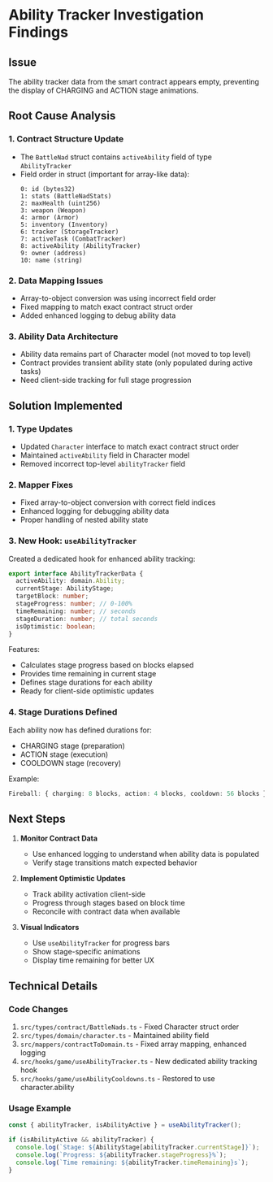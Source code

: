 # Ability Tracker Investigation Findings

## Issue
The ability tracker data from the smart contract appears empty, preventing the display of CHARGING and ACTION stage animations.

## Root Cause Analysis

### 1. Contract Structure Update
- The `BattleNad` struct contains `activeAbility` field of type `AbilityTracker`
- Field order in struct (important for array-like data):
  ```
  0: id (bytes32)
  1: stats (BattleNadStats)
  2: maxHealth (uint256)
  3: weapon (Weapon)
  4: armor (Armor)
  5: inventory (Inventory)
  6: tracker (StorageTracker)
  7: activeTask (CombatTracker)
  8: activeAbility (AbilityTracker)
  9: owner (address)
  10: name (string)
  ```

### 2. Data Mapping Issues
- Array-to-object conversion was using incorrect field order
- Fixed mapping to match exact contract struct order
- Added enhanced logging to debug ability data

### 3. Ability Data Architecture
- Ability data remains part of Character model (not moved to top level)
- Contract provides transient ability state (only populated during active tasks)
- Need client-side tracking for full stage progression

## Solution Implemented

### 1. **Type Updates**
- Updated `Character` interface to match exact contract struct order
- Maintained `activeAbility` field in Character model
- Removed incorrect top-level `abilityTracker` field

### 2. **Mapper Fixes**
- Fixed array-to-object conversion with correct field indices
- Enhanced logging for debugging ability data
- Proper handling of nested ability state

### 3. **New Hook: `useAbilityTracker`**
Created a dedicated hook for enhanced ability tracking:
```typescript
export interface AbilityTrackerData {
  activeAbility: domain.Ability;
  currentStage: AbilityStage;
  targetBlock: number;
  stageProgress: number; // 0-100%
  timeRemaining: number; // seconds
  stageDuration: number; // total seconds
  isOptimistic: boolean;
}
```

Features:
- Calculates stage progress based on blocks elapsed
- Provides time remaining in current stage
- Defines stage durations for each ability
- Ready for client-side optimistic updates

### 4. **Stage Durations Defined**
Each ability now has defined durations for:
- CHARGING stage (preparation)
- ACTION stage (execution)
- COOLDOWN stage (recovery)

Example:
```typescript
Fireball: { charging: 8 blocks, action: 4 blocks, cooldown: 56 blocks }
```

## Next Steps

1. **Monitor Contract Data**
   - Use enhanced logging to understand when ability data is populated
   - Verify stage transitions match expected behavior

2. **Implement Optimistic Updates**
   - Track ability activation client-side
   - Progress through stages based on block time
   - Reconcile with contract data when available

3. **Visual Indicators**
   - Use `useAbilityTracker` for progress bars
   - Show stage-specific animations
   - Display time remaining for better UX

## Technical Details

### Code Changes
1. `src/types/contract/BattleNads.ts` - Fixed Character struct order
2. `src/types/domain/character.ts` - Maintained ability field
3. `src/mappers/contractToDomain.ts` - Fixed array mapping, enhanced logging
4. `src/hooks/game/useAbilityTracker.ts` - New dedicated ability tracking hook
5. `src/hooks/game/useAbilityCooldowns.ts` - Restored to use character.ability

### Usage Example
```typescript
const { abilityTracker, isAbilityActive } = useAbilityTracker();

if (isAbilityActive && abilityTracker) {
  console.log(`Stage: ${AbilityStage[abilityTracker.currentStage]}`);
  console.log(`Progress: ${abilityTracker.stageProgress}%`);
  console.log(`Time remaining: ${abilityTracker.timeRemaining}s`);
}
```